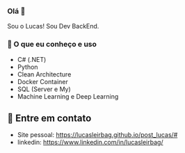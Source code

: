 ### Olá 👋
Sou o Lucas! Sou Dev BackEnd.
### 🧠 O que eu conheço e uso
- C# (.NET)
- Python
- Clean Architecture
- Docker Container
- SQL (Server e My)
- Machine Learning e Deep Learning
## 🔗 Entre em contato
- Site pessoal: https://lucasleirbag.github.io/post_lucas/#
- linkedin: https://www.linkedin.com/in/lucasleirbag/

